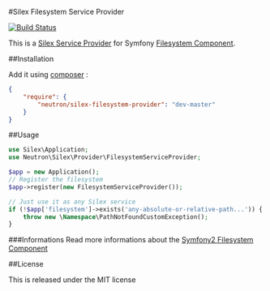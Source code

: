 #Silex Filesystem Service Provider

[![Build Status](https://secure.travis-ci.org/romainneutron/Silex-Filesystem-Service-Provider.png?branch=master)](http://travis-ci.org/romainneutron/Silex-Filesystem-Service-Provider)

This is a [Silex Service Provider](http://silex.sensiolabs.org/doc/providers.html)
for Symfony [Filesystem Component](http://symfony.com/doc/master/components/filesystem.html).

##Installation

Add it using [composer](http://getcomposer.org/) :

```json
{
    "require": {
        "neutron/silex-filesystem-provider": "dev-master"
    }
}
```

##Usage

```php
use Silex\Application;
use Neutron\Silex\Provider\FilesystemServiceProvider;

$app = new Application();
// Register the filesystem
$app->register(new FilesystemServiceProvider());

// Just use it as any Silex service
if (!$app['filesystem']->exists('any-absolute-or-relative-path...')) {
	throw new \Namespace\PathNotFoundCustomException();
}
```

###Informations
Read more informations about the [Symfony2 Filesystem Component](http://symfony.com/doc/current/components/filesystem.html)

##License

This is released under the MIT license
